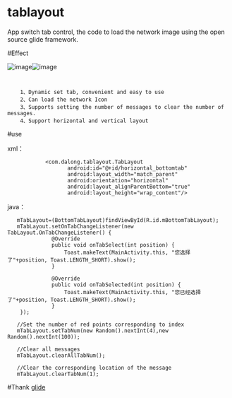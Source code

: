 # tablayout
App switch tab control, the code to load the network image using the open source glide framework.

#Effect

![image](https://github.com/dalong982242260/AndroidTabLayout/blob/master/img/hortab.gif?raw=true)![image](https://github.com/dalong982242260/AndroidTabLayout/blob/master/img/vertab.gif?raw=true)

#
        1、Dynamic set tab, convenient and easy to use
        2、Can load the network Icon
        3、Supports setting the number of messages to clear the number of messages.
        4、Support horizontal and vertical layout

#use

 xml：
 
                <com.dalong.tablayout.TabLayout
                       android:id="@+id/horizontal_bottomtab"
                       android:layout_width="match_parent"
                       android:orientation="horizontal"
                       android:layout_alignParentBottom="true"
                       android:layout_height="wrap_content"/>             


 java：
 
       mTabLayout=(BottomTabLayout)findViewById(R.id.mBottomTabLayout);
       mTabLayout.setOnTabChangeListener(new TabLayout.OnTabChangeListener() {
                  @Override
                  public void onTabSelect(int position) {
                      Toast.makeText(MainActivity.this, "您选择了"+position, Toast.LENGTH_SHORT).show();
                  }
      
                  @Override
                  public void onTabSelected(int position) {
                      Toast.makeText(MainActivity.this, "您已经选择了"+position, Toast.LENGTH_SHORT).show();
                  }
        });

       //Set the number of red points corresponding to index
       mTabLayout.setTabNum(new Random().nextInt(4),new Random().nextInt(100));
       
       //Clear all messages
       mTabLayout.clearAllTabNum();
       
       //Clear the corresponding location of the message
       mTabLayout.clearTabNum(1);

#Thank
[glide](https://github.com/bumptech/glide)